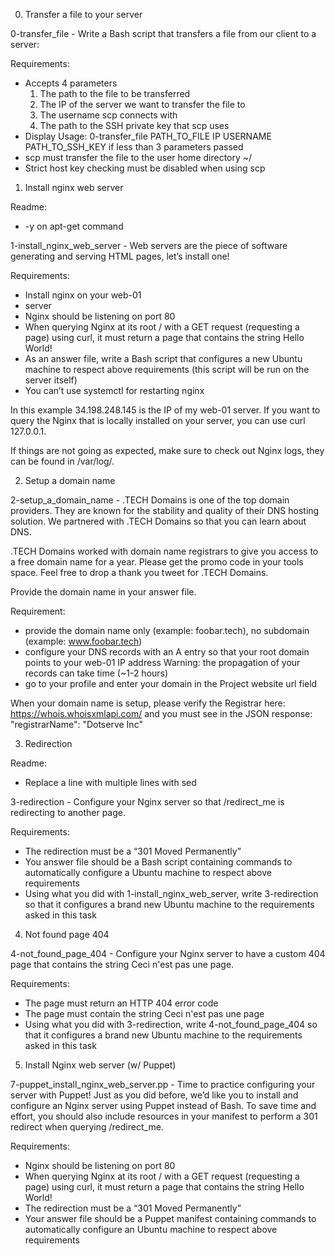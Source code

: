 0. Transfer a file to your server

0-transfer_file - Write a Bash script that transfers a file from our client to a server:

Requirements:

- Accepts 4 parameters
  1. The path to the file to be transferred
  2. The IP of the server we want to transfer the file to
  3. The username scp connects with
  4. The path to the SSH private key that scp uses
- Display Usage: 0-transfer_file PATH_TO_FILE IP USERNAME PATH_TO_SSH_KEY if less than 3 parameters passed
- scp must transfer the file to the user home directory ~/
- Strict host key checking must be disabled when using scp


1. Install nginx web server

Readme:
-  -y on apt-get command

1-install_nginx_web_server - Web servers are the piece of software generating and serving HTML pages, let’s install one!

Requirements:

-  Install nginx on your web-01
-  server
-  Nginx should be listening on port 80
-  When querying Nginx at its root / with a GET request (requesting a page) using curl, it must return a page that contains the string Hello World!
-  As an answer file, write a Bash script that configures a new Ubuntu machine to respect above requirements (this script will be run on the server itself)
-  You can’t use systemctl for restarting nginx

In this example 34.198.248.145 is the IP of my web-01 server. If you want to query the Nginx that is locally installed on your server, you can use curl 127.0.0.1.

If things are not going as expected, make sure to check out Nginx logs, they can be found in /var/log/.



2. Setup a domain name

2-setup_a_domain_name - .TECH Domains is one of the top domain providers. They are known for the stability and quality of their DNS hosting solution. We partnered with .TECH Domains so that you can learn about DNS.

.TECH Domains worked with domain name registrars to give you access to a free domain name for a year. Please get the promo code in your tools space. Feel free to drop a thank you tweet for .TECH Domains.

Provide the domain name in your answer file.

Requirement:

-  provide the domain name only (example: foobar.tech), no subdomain (example: www.foobar.tech)
-  configure your DNS records with an A entry so that your root domain points to your web-01 IP address Warning: the propagation of your records can take time (~1-2 hours)
-  go to your profile and enter your domain in the Project website url field

When your domain name is setup, please verify the Registrar here: https://whois.whoisxmlapi.com/ and you must see in the JSON response: "registrarName": "Dotserve Inc"


3. Redirection

Readme:
-  Replace a line with multiple lines with sed

3-redirection - Configure your Nginx server so that /redirect_me is redirecting to another page.

Requirements:

-  The redirection must be a “301 Moved Permanently”
-  You answer file should be a Bash script containing commands to automatically configure a Ubuntu machine to respect above requirements
-  Using what you did with 1-install_nginx_web_server, write 3-redirection so that it configures a brand new Ubuntu machine to the requirements asked in this task


4. Not found page 404

4-not_found_page_404 - Configure your Nginx server to have a custom 404 page that contains the string Ceci n'est pas une page.

Requirements:

-  The page must return an HTTP 404 error code
-  The page must contain the string Ceci n'est pas une page
-  Using what you did with 3-redirection, write 4-not_found_page_404 so that it configures a brand new Ubuntu machine to the requirements asked in this task


5. Install Nginx web server (w/ Puppet)

7-puppet_install_nginx_web_server.pp - Time to practice configuring your server with Puppet! Just as you did before, we’d like you to install and configure an Nginx server using Puppet instead of Bash. To save time and effort, you should also include resources in your manifest to perform a 301 redirect when querying /redirect_me.

Requirements:

-  Nginx should be listening on port 80
-  When querying Nginx at its root / with a GET request (requesting a page) using curl, it must return a page that contains the string Hello World!
-  The redirection must be a “301 Moved Permanently”
-  Your answer file should be a Puppet manifest containing commands to automatically configure an Ubuntu machine to respect above requirements
